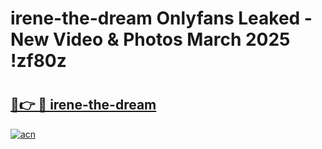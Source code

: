 # irene-the-dream Onlyfans Leaked - New Video & Photos March 2025 !zf80z

# <h2><a href="https://fawqhh.iuczelnia.edu.pl?title=irene-the-dream&ref=zf80z">🔗👉 🔴 irene-the-dream</a></h2>

[![acn](https://github.com/user-attachments/assets/0f9c940e-d8b0-45ae-aac7-cd30a18b3e1c)](https://fawqhh.iuczelnia.edu.pl?title=irene-the-dream&ref=zf80z)

